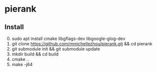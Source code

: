 # pierank

## Install
 0. sudo apt install cmake libgflags-dev libgoogle-glog-dev
 1. git clone https://github.com/mmichellezhou/pierank.git && cd pierank
 2. git submodule init && git submodule update
 3. mkdir build && cd build
 4. cmake ..
 5. make -j64